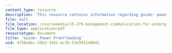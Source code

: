 ```yaml
---
content_type: resource
description: 'This resource contains information regarding guide: power proofreading.'
file: null
file_location: /coursemedia/15-279-management-communication-for-undergraduates-fall-2012/4f58a4bc26b23431ec3b53e391249641_MIT15_279F12_pwrProofrdrg.pdf
file_type: application/pdf
resourcetype: Document
title: 'Guide: Power Proofreading'
uid: 4f58a4bc-26b2-3431-ec3b-53e391249641
---
```


